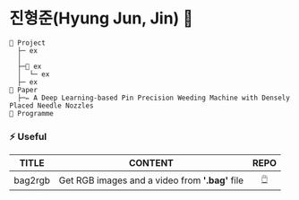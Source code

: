 # 진형준(Hyung Jun, Jin) 👋

```
📁 Project
  ├─ ex
  │  
  ├─📁 ex    
  │  └─ ex
  ├─ ex
📁 Paper
  ├─✏️ A Deep Learning-based Pin Precision Weeding Machine with Densely Placed Needle Nozzles
📁 Programme
```

  
### ⚡ Useful
|TITLE|CONTENT|REPO|
|:---:|:---:|:---:|
|bag2rgb| Get RGB images and a video from **'.bag'** file |[🖱️](https://github.com/RoBoTics-JHJ/bag2rgb)|



<!--
**RoBoTics-JHJ/RoBoTics-JHJ** is a ✨ _special_ ✨ repository because its `README.md` (this file) appears on your GitHub profile.

Here are some ideas to get you started:
👉
- 🔭 I’m currently working on ...
- 🌱 I’m currently learning ...
- 👯 I’m looking to collaborate on ...
- 🤔 I’m looking for help with ...
- 💬 Ask me about ...
- 📫 How to reach me: ...
- 😄 Pronouns: ...
- ⚡ Fun fact: ...
-->
